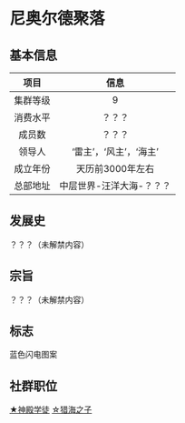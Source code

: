 # 尼奥尔德聚落

## 基本信息

项目|信息
:--:|:--:
集群等级|9
消费水平|？？？
成员数|？？？
领导人|‘雷主’，‘风主’，‘海主’
成立年份|天历前3000年左右
总部地址|中层世界-汪洋大海-？？？

## 发展史

？？？（未解禁内容）

## 宗旨

？？？（未解禁内容）

## 标志

蓝色闪电图案

## 社群职位

<a href="../Temple Apprentdice" target="_blank">★神殿学徒</a>
<a href="../Son of sea hunters" target="_blank">☆猎海之子</a>
